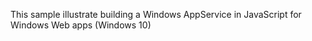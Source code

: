 This sample illustrate building a Windows AppService in JavaScript for Windows Web apps (Windows 10)